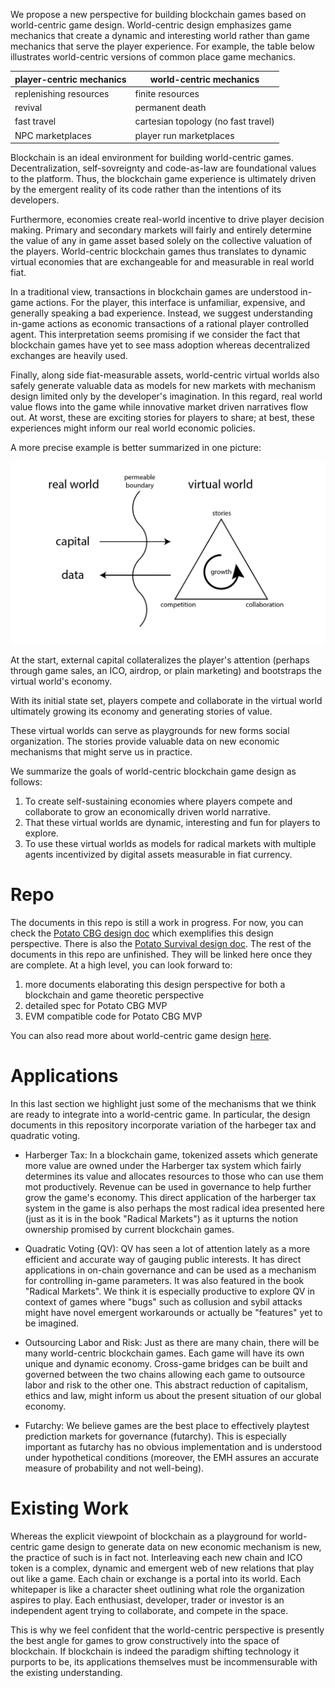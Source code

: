 We propose a new perspective for building blockchain games based on world-centric game design. World-centric design emphasizes game mechanics that create a dynamic and interesting world rather than game mechanics that serve the player experience. For example, the table below illustrates world-centric versions of common place game mechanics.

|  player-centric mechanics |  world-centric mechanics             |
|---------------------------|--------------------------------------|
| replenishing resources    | finite resources                     |
| revival                   | permanent death                      |
| fast travel               | cartesian topology (no fast travel)  |
| NPC marketplaces          | player run marketplaces              |

Blockchain is an ideal environment for building world-centric games. Decentralization, self-sovreignty and code-as-law are foundational values to the platform. Thus, the blockchain game experience is ultimately driven by the emergent reality of its code rather than the intentions of its developers.

Furthermore, economies create real-world incentive to drive player decision making. Primary and secondary markets will fairly and entirely determine the value of any in game asset based solely on the collective valuation of the players. World-centric blockchain games thus translates to dynamic virtual economies that are exchangeable for and measurable in real world fiat.

In a traditional view, transactions in blockchain games are understood in-game actions. For the player, this interface is unfamiliar, expensive, and generally speaking a bad experience. Instead, we suggest understanding in-game actions as economic transactions of a rational player controlled agent. This interpretation seems promising if we consider the fact that blockchain games have yet to see mass adoption whereas decentralized exchanges are heavily used.

Finally, along side fiat-measurable assets, world-centric virtual worlds also safely generate valuable data as models for new markets with mechanism design limited only by the developer's imagination. In this regard, real world value flows into the game while innovative market driven narratives flow out. At worst, these are exciting stories for players to share; at best, these experiences might inform our real world economic policies.

A more precise example is better summarized in one picture:

![](framework.png)

At the start, external capital collateralizes the player's attention (perhaps through game sales, an ICO, airdrop, or plain marketing) and bootstraps the virtual world's economy.

With its initial state set, players compete and collaborate in the virtual world ultimately growing its economy and generating stories of value.

These virtual worlds can serve as playgrounds for new forms social organization. The stories provide valuable data on new economic mechanisms that might serve us in practice.

We summarize the goals of world-centric blockchain game design as follows:

1. To create self-sustaining economies where players compete and collaborate to grow an economically driven world narrative.
2. That these virtual worlds are dynamic, interesting and fun for players to explore.
3. To use these virtual worlds as models for radical markets with multiple agents incentivized by digital assets measurable in fiat currency.

# Repo
The documents in this repo is still a work in progress. For now, you can check the [Potato CBG design doc](https://github.com/pdlla/P2CBG_design/blob/master/potatocbg/README.md) which exemplifies this design perspective. There is also the [Potato Survival design doc](https://github.com/pdlla/P2CBG_design/blob/master/potato_survival.md). The rest of the documents in this repo are unfinished. They will be linked here once they are complete. At a high level, you can look forward to:

1. more documents elaborating this design perspective for both a blockchain and game theoretic perspective
2. detailed spec for Potato CBG MVP
3. EVM compatible code for Potato CBG MVP

You can also read more about world-centric game design [here](http://pdlla.org/posts/writing/2015-3_CBG.html).

# Applications
In this last section we highlight just some of the mechanisms that we think are ready to integrate into a world-centric game. In particular, the design documents in this repository incorporate variation of the harbeger tax and quadratic voting.

- Harberger Tax: In a blockchain game, tokenized assets which generate more value are owned under the Harberger tax system which fairly determines its value and allocates resources to those who can use them mot productively. Revenue can be used in governance to help further grow the game's economy. This direct application of the harberger tax system in the game is also perhaps the most radical idea presented here (just as it is in the book "Radical Markets") as it upturns the notion ownership promised by current blockchain games.

- Quadratic Voting (QV): QV has seen a lot of attention lately as a more efficient and accurate way of gauging public interests. It has direct applications in on-chain governance and can be used as a mechanism for controlling in-game parameters. It was also featured in the book "Radical Markets". We think it is especially productive to explore QV in context of games where "bugs" such as collusion and sybil attacks might have novel emergent workarounds or actually be "features" yet to be imagined.

- Outsourcing Labor and Risk: Just as there are many chain, there will be many world-centric blockchain games. Each game will have its own unique and dynamic economy. Cross-game bridges can be built and governed between the two chains allowing each game to outsource labor and risk to the other one. This abstract reduction of capitalism, ethics and law, might inform us about the present situation of our global economy.

- Futarchy: We believe games are the best place to effectively playtest prediction markets for governance (futarchy). This is especially important as futarchy has no obvious implementation and is understood under hypothetical conditions (moreover, the EMH assures an accurate measure of probability and not well-being).

# Existing Work
Whereas the explicit viewpoint of blockchain as a playground for world-centric game design to generate data on new economic mechanism is new, the practice of such is in fact not. Interleaving each new chain and ICO token is a complex, dynamic and emergent web of new relations that play out like a game. Each chain or exchange is a portal into its world. Each whitepaper is like a character sheet outlining what role the organization aspires to play. Each enthusiast, developer, trader or investor is an independent agent trying to collaborate, and compete in the space.

This is why we feel confident that the world-centric perspective is presently the best angle for games to grow constructively into the space of blockchain. If blockchain is indeed the paradigm shifting technology it purports to be, its applications themselves must be incommensurable with the existing understanding.
